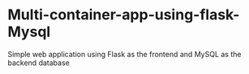 # Multi-container-app-using-flask-Mysql
Simple web application using Flask as the frontend and MySQL as the backend database
